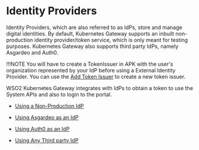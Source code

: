 # Identity Providers

Identity Providers, which are also referred to as IdPs, store and manage digital identities. By default, Kubernetes Gateway supports an inbuilt non-production identity provider/token service, which is only meant for testing purposes. Kubernetes Gateway also supports third party IdPs, namely Asgardeo and Auth0.

!!!NOTE
    You will have to create a TokenIssuer in APK with the user's organization represented by your IdP before using a External Identity Provider. You can use the [Add Token Issuer](../../../develop-and-deploy-api/token-issuers/token-issuers.md) to create a new token issuer.

WSO2 Kubernetes Gateway integrates with IdPs to obtain a token to use the System APIs and also to login to the portal.

- <a href="../../idp/non-production-idp" target="_blank">Using a Non-Production IdP</a>  

- <a href="../../idp/asgardeo-idp" target="_blank">Using Asgardeo as an IdP</a>  

- <a href="../../idp/auth0-idp" target="_blank">Using Auth0 as an IdP</a>  

- <a href="../../idp/third-party-idp" target="_blank">Using Any Third party IdP</a>  